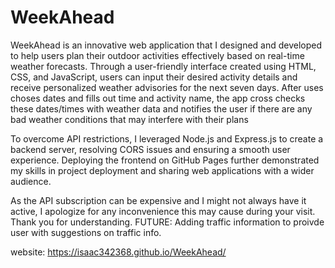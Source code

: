 # WeekAhead

WeekAhead is an innovative web application that I designed and developed to help users plan their outdoor activities effectively based on real-time weather forecasts. Through a user-friendly interface created using HTML, CSS, and JavaScript, users can input their desired activity details and receive personalized weather advisories for the next seven days.
After uses choses dates and fills out time and activity name, the app cross checks these dates/times with weather data and notifies the user if there are any bad weather conditions that may interfere with their plans

To overcome API restrictions, I leveraged Node.js and Express.js to create a backend server, resolving CORS issues and ensuring a smooth user experience. Deploying the frontend on GitHub Pages further demonstrated my skills in project deployment and sharing web applications with a wider audience.

As the API subscription can be expensive and I might not always have it active, I apologize for any inconvenience this may cause during your visit. Thank you for understanding.
FUTURE:
Adding traffic information to proivde user with suggestions  on traffic info.

website:
https://isaac342368.github.io/WeekAhead/
